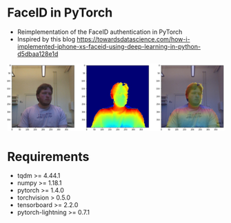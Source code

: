 # FaceID in PyTorch
- Reimplementation of the FaceID authentication in PyTorch
- Inspired by this blog https://towardsdatascience.com/how-i-implemented-iphone-xs-faceid-using-deep-learning-in-python-d5dbaa128e1d

![alt text](figures/data2.jpg "Examples")

# Requirements
- tqdm >= 4.44.1
- numpy >= 1.18.1
- pytorch >= 1.4.0
- torchvision > 0.5.0
- tensorboard >= 2.2.0
- pytorch-lightning >= 0.7.1
